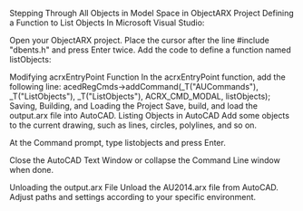 Stepping Through All Objects in Model Space in ObjectARX Project Defining a Function to List Objects In Microsoft Visual Studio:

Open your ObjectARX project. Place the cursor after the line #include "dbents.h" and press Enter twice. Add the code to define a function named listObjects:

Modifying acrxEntryPoint Function In the acrxEntryPoint function, add the following line: acedRegCmds->addCommand(_T("AUCommands"), _T("ListObjects"), _T("ListObjects"), ACRX_CMD_MODAL, listObjects); Saving, Building, and Loading the Project Save, build, and load the output.arx file into AutoCAD. Listing Objects in AutoCAD Add some objects to the current drawing, such as lines, circles, polylines, and so on.

At the Command prompt, type listobjects and press Enter.

Close the AutoCAD Text Window or collapse the Command Line window when done.

Unloading the output.arx File Unload the AU2014.arx file from AutoCAD. Adjust paths and settings according to your specific environment.
